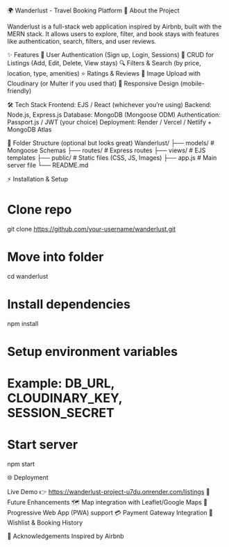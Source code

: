 🌍 Wanderlust - Travel Booking Platform
🚀 About the Project

Wanderlust is a full-stack web application inspired by Airbnb, built with the MERN stack.
It allows users to explore, filter, and book stays with features like authentication, search, filters, and user reviews.

✨ Features
🔑 User Authentication (Sign up, Login, Sessions)
🏡 CRUD for Listings (Add, Edit, Delete, View stays)
🔍 Filters & Search (by price, location, type, amenities)
⭐ Ratings & Reviews
📸 Image Upload with Cloudinary (or Multer if you used that)
📱 Responsive Design (mobile-friendly)

🛠️ Tech Stack
Frontend: EJS / React (whichever you’re using)
Backend: Node.js, Express.js
Database: MongoDB (Mongoose ODM)
Authentication: Passport.js / JWT (your choice)
Deployment: Render / Vercel / Netlify + MongoDB Atlas

📂 Folder Structure (optional but looks great)
Wanderlust/
├── models/ # Mongoose Schemas
├── routes/ # Express routes
├── views/ # EJS templates
├── public/ # Static files (CSS, JS, Images)
├── app.js # Main server file
└── README.md

⚡ Installation & Setup

# Clone repo
git clone https://github.com/your-username/wanderlust.git
# Move into folder
cd wanderlust
# Install dependencies
npm install
# Setup environment variables

# Example: DB_URL, CLOUDINARY_KEY, SESSION_SECRET

# Start server

npm start

🌐 Deployment

Live Demo 👉 https://wanderlust-project-u7du.onrender.com/listings
📌 Future Enhancements
🗺️ Map integration with Leaflet/Google Maps
📱 Progressive Web App (PWA) support
💳 Payment Gateway Integration
🎒 Wishlist & Booking History

🙌 Acknowledgements
Inspired by Airbnb
